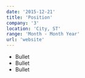 ```yaml
---
date: '2015-12-21'
title: 'Position'
company: '3'
location: 'City, ST'
range: 'Month - Month Year'
url: 'website'
---
```


- Bullet
- Bullet
- Bullet

